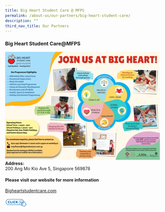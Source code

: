 ```yaml
---
title: Big Heart Student Care @ MFPS
permalink: /about-us/our-partners/big-heart-student-care/
description: ""
third_nav_title: Our Partners
---
```

### **Big Heart Student Care@MFPS**

![](/images/bigheart.jpg)
**Address:**<br>
200 Ang Mo Kio Ave 5, Singapore 569878

#### **Please visit our website for more information**
[Bigheartstudentcare.com](https://bigheartstudentcare.com/)

<p><a href="https://bigheartstudentcare.com/">
<img style="width:15%" src="/images/bigheart%20click.png" align=left>
</a></p>

